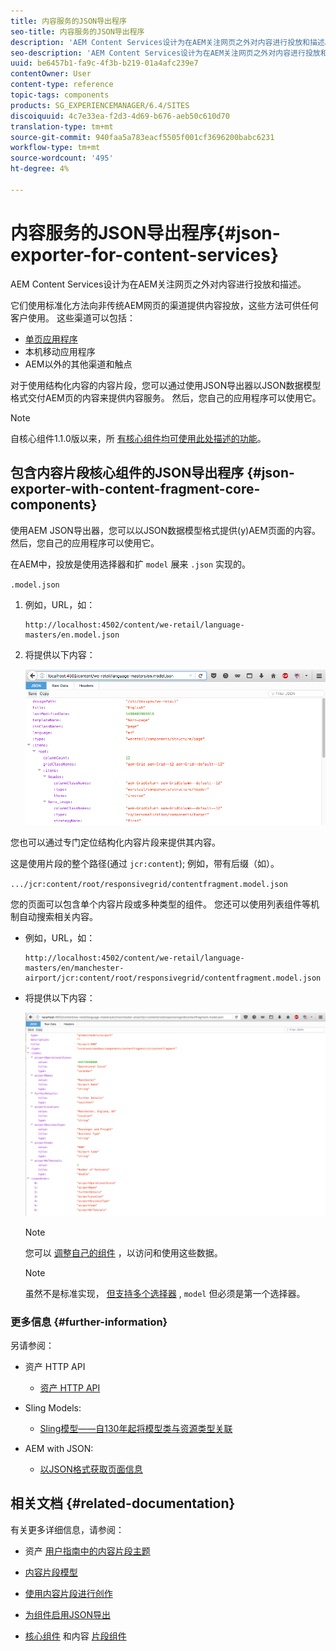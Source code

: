 ```yaml
---
title: 内容服务的JSON导出程序
seo-title: 内容服务的JSON导出程序
description: 'AEM Content Services设计为在AEM关注网页之外对内容进行投放和描述。 它们使用标准化方法向非传统AEM网页的渠道提供内容投放，这些方法可供任何客户使用。 '
seo-description: 'AEM Content Services设计为在AEM关注网页之外对内容进行投放和描述。 它们使用标准化方法向非传统AEM网页的渠道提供内容投放，这些方法可供任何客户使用。 '
uuid: be6457b1-fa9c-4f3b-b219-01a4afc239e7
contentOwner: User
content-type: reference
topic-tags: components
products: SG_EXPERIENCEMANAGER/6.4/SITES
discoiquuid: 4c7e33ea-f2d3-4d69-b676-aeb50c610d70
translation-type: tm+mt
source-git-commit: 940faa5a783eacf5505f001cf3696200babc6231
workflow-type: tm+mt
source-wordcount: '495'
ht-degree: 4%

---
```



# 内容服务的JSON导出程序{#json-exporter-for-content-services}

AEM Content Services设计为在AEM关注网页之外对内容进行投放和描述。

它们使用标准化方法向非传统AEM网页的渠道提供内容投放，这些方法可供任何客户使用。 这些渠道可以包括：

* [单页应用程序](spa-walkthrough.md)
* 本机移动应用程序
* AEM以外的其他渠道和触点

对于使用结构化内容的内容片段，您可以通过使用JSON导出器以JSON数据模型格式交付AEM页的内容来提供内容服务。 然后，您自己的应用程序可以使用它。

>[!NOTE]
>
>自核心组件1.1.0版以来，所 [有核心组件均可使用此处描述的功能](https://docs.adobe.com/content/docs/en/core-components/v1.html)。

## 包含内容片段核心组件的JSON导出程序 {#json-exporter-with-content-fragment-core-components}

使用AEM JSON导出器，您可以以JSON数据模型格式提供(y)AEM页面的内容。 然后，您自己的应用程序可以使用它。

在AEM中，投放是使用选择器和扩 `model` 展来 `.json` 实现的。

`.model.json`

1. 例如，URL，如：

   ```shell
   http://localhost:4502/content/we-retail/language-masters/en.model.json
   ```

1. 将提供以下内容：

   ![chlimage_1-192](assets/chlimage_1-192.png)

您也可以通过专门定位结构化内容片段来提供其内容。

这是使用片段的整个路径(通过 `jcr:content`); 例如，带有后缀（如）。

`.../jcr:content/root/responsivegrid/contentfragment.model.json`

您的页面可以包含单个内容片段或多种类型的组件。 您还可以使用列表组件等机制自动搜索相关内容。

* 例如，URL，如：

   ```shell
   http://localhost:4502/content/we-retail/language-masters/en/manchester-airport/jcr:content/root/responsivegrid/contentfragment.model.json
   ```

* 将提供以下内容：

   ![chlimage_1-193](assets/chlimage_1-193.png)

   >[!NOTE]
   >
   >您可以 [调整自己的组件](/help/sites-developing/json-exporter-components.md) ，以访问和使用这些数据。

   >[!NOTE]
   >
   >虽然不是标准实现， [但支持多个选择器](json-exporter-components.md#multiple-selectors) , `model` 但必须是第一个选择器。

### 更多信息 {#further-information}

另请参阅：

* 资产 HTTP API

   * [资产 HTTP API](/help/assets/mac-api-assets.md)

* Sling Models:

   * [Sling模型——自130年起将模型类与资源类型关联](https://sling.apache.org/documentation/bundles/models.html#associating-a-model-class-with-a-resource-type-since-130)

* AEM with JSON:

   * [以JSON格式获取页面信息](/help/sites-developing/pageinfo.md)

## 相关文档 {#related-documentation}

有关更多详细信息，请参阅：

* 资产 [用户指南中的内容片段主题](https://helpx.adobe.com/experience-manager/6-4/assets/user-guide.html?topic=/experience-manager/6-4/assets/morehelp/content-fragments.ug.js)

* [内容片段模型](/help/assets/content-fragments-models.md)
* [使用内容片段进行创作](/help/sites-authoring/content-fragments.md)
* [为组件启用JSON导出](/help/sites-developing/json-exporter-components.md)

* [核心组件](https://docs.adobe.com/content/help/zh-Hans/experience-manager-core-components/using/introduction.html) 和内容 [片段组件](https://helpx.adobe.com/experience-manager/core-components/using/content-fragment-component.html)

